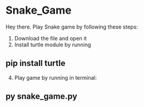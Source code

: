 # Snake_Game

Hey there. Play Snake game by following these steps:
1. Download the file and open it
2. Install turtle module by running 
## pip install turtle
4. Play game by running in terminal:
## py snake_game.py  
